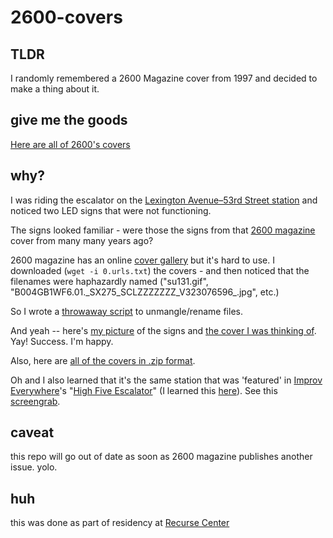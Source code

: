 # 2600-covers

## TLDR

I randomly remembered a 2600 Magazine cover from 1997 and decided to make a thing about it.

## give me the goods

[Here are all of 2600's covers](https://2600.greg.technology/COVERS.html)

## why?

I was riding the escalator on the [Lexington Avenue–53rd Street station](https://en.wikipedia.org/wiki/Lexington_Avenue/51st_Street_station#IND_Queens_Boulevard_Line_platform) and noticed two LED signs that were not functioning.

The signs looked familiar - were those the signs from that [2600 magazine](https://www.2600.com/) cover from many many years ago?

2600 magazine has an online [cover gallery](https://www.2600.com/Magazine/CoverGallery) but it's hard to use. I downloaded (`wget -i 0.urls.txt`) the covers - and then noticed that the filenames were haphazardly named ("su131.gif", "B004GB1WF6.01.\_SX275_SCLZZZZZZZ_V323076596\_.jpg", etc.)

So I wrote a [throwaway script](3.process.py) to unmangle/rename files.

And yeah -- here's [my picture](4.lexington-53rd-mine.jpg) of the signs and [the cover I was thinking of](7.the-cover.png). Yay! Success. I'm happy.

Also, here are [all of the covers in .zip format](https://github.com/gregsadetsky/2600-covers/raw/main/6.covers.zip).

Oh and I also learned that it's the same station that was 'featured' in [Improv Everywhere](https://improveverywhere.com/)'s "[High Five Escalator](https://www.youtube.com/watch?v=Abt8aAB-Dr0)" (I learned this [here](http://www.projectsubwaynyc.com/blog/2017/1/5/stations-escalators-and-high-fives)). See this [screengrab](5.lexington-53rd-high-five.png).

## caveat

this repo will go out of date as soon as 2600 magazine publishes another issue. yolo.

## huh

this was done as part of residency at [Recurse Center](https://www.recurse.com/)
